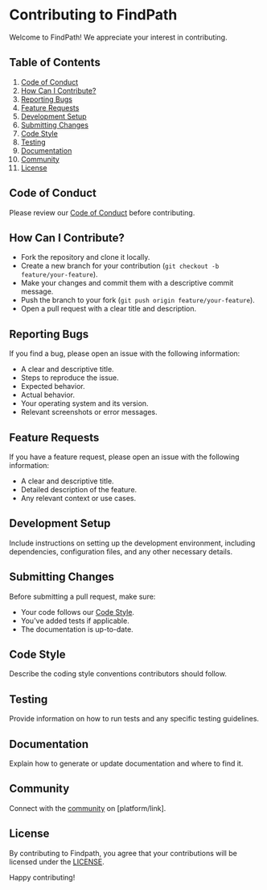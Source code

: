 # Contributing to FindPath

Welcome to FindPath! We appreciate your interest in contributing.

## Table of Contents

1. [Code of Conduct](#code-of-conduct)
2. [How Can I Contribute?](#how-can-i-contribute)
3. [Reporting Bugs](#reporting-bugs)
4. [Feature Requests](#feature-requests)
5. [Development Setup](#development-setup)
6. [Submitting Changes](#submitting-changes)
7. [Code Style](#code-style)
8. [Testing](#testing)
9. [Documentation](#documentation)
10. [Community](#community)
11. [License](#license)

## Code of Conduct

Please review our [Code of Conduct](CODE_OF_CONDUCT.md) before contributing.

## How Can I Contribute?

- Fork the repository and clone it locally.
- Create a new branch for your contribution (`git checkout -b feature/your-feature`).
- Make your changes and commit them with a descriptive commit message.
- Push the branch to your fork (`git push origin feature/your-feature`).
- Open a pull request with a clear title and description.

## Reporting Bugs

If you find a bug, please open an issue with the following information:

- A clear and descriptive title.
- Steps to reproduce the issue.
- Expected behavior.
- Actual behavior.
- Your operating system and its version.
- Relevant screenshots or error messages.

## Feature Requests

If you have a feature request, please open an issue with the following information:

- A clear and descriptive title.
- Detailed description of the feature.
- Any relevant context or use cases.

## Development Setup

Include instructions on setting up the development environment, including dependencies, configuration files, and any other necessary details.

## Submitting Changes

Before submitting a pull request, make sure:

- Your code follows our [Code Style](#code-style).
- You've added tests if applicable.
- The documentation is up-to-date.

## Code Style

Describe the coding style conventions contributors should follow.

## Testing

Provide information on how to run tests and any specific testing guidelines.

## Documentation

Explain how to generate or update documentation and where to find it.

## Community

Connect with the [community](#) on [platform/link].

## License

By contributing to Findpath, you agree that your contributions will be licensed under the [LICENSE](LICENSE).

Happy contributing!
